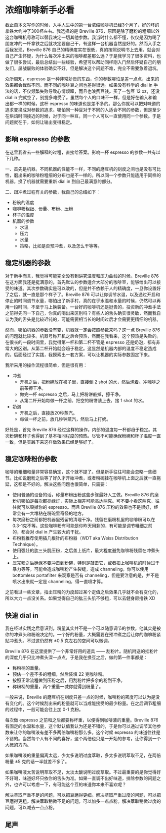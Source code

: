 # 浓缩咖啡新手必看

截止自本文写作的时候，入手人生中的第一台浓缩咖啡机已经3个月了，好的坏的拿铁大约冲了300杯左右。我选择的是 Breville 876，原因是除了磨粉的粗细以外这台咖啡机号称可以替我决定一切其他参数。我当时什么都不懂，仅仅是因为喝了朋友冲的一杯拿铁之后就决定要自己干，有这样一台机器当然是好的。然而入手之后我发现，Breville 876 自己的精确度实在很低，真的按照说明书上去用，就会对自己产生怀疑，为什么每次冲出来的咖啡都差那么远？于是我学习了很多资料，也做了很多尝试，最后总结出一些经验，希望可以帮助同样刚入门然后怀疑自己的朋友们。屡战屡败的体验确实不好，但是解决这个问题不难，完全不需要急着退坑。

众所周知，espresso 是一种非常娇贵的东西，你的参数哪怕是差一点点，出来的效果都会截然不同。而不同的咖啡豆之间也差得很远。如果没有科学的 dial in 手法的话，不仅频繁失败导致心情烦躁，而且也浪费豆钱。买了一包豆 12 oz，还没 dial in 完就空了，别提多难受了。虽然每个人的口味不一样，但是好在输入和输出都一样的时候，这杯 espresso 的味道也是差不多的。那么你就可以把对味道的追求变换成对参数的追求。哪怕同一种豆对于不同的人适合不同的参数，但是至少在烘焙时间接近的时候，对于同一种豆，同一个人可以一直使用同一个参数。于是问题就在于，如何让输出变得稳定。

## 影响 espresso 的参数

在这里我省去一些解释的过程，直接给答案。影响一杯 espresso 的参数一共有以下几种。

一、首先是机器。不同机器的性能不一样，不同的磨豆机的刻度之间也是没有可比性，磨出来的咖啡粉粗细的分布也是不一样的。所以同一个参数只能适用于同样的机器，换了机器就需要重新 dial in 到自己最满意的部分。

二、跟冲煮过程有关的参数，我自己的总结如下：

- 粉碗的温度
- 咖啡粉粗细、份量、布粉、压粉
- 杯子的温度
- 机器的参数
  - 水温
  - 压力
  - 水量
  - 策略，比如是否预冲煮，以及怎么干等等。

## 稳定机器的参数

对于新手而言，我觉得可能完全没有到讲究温度和压力曲线的时候。Breville 876 在这方面我还是挺满意的，首先默认的参数适合大部分的咖啡豆，能够给出可以接受的味道。其次参数确实是可以改的，但是并不依赖于人的精确度，一旦你设置好了之后，就一直是那个样子了。Breville 876 可以让你调节水温，以及通过开启和停止的时间调节水量，哪怕出了新手村，真的在乎水温和水量的时候，仍然可以再用一段时间，不至于马上换装备。一台好的咖啡机还是挺贵的，投资新的冲煮手法之前得先问一下自己，你真的喝出来区别吗？有些人的舌头确实很灵敏，然而我自认为我的舌头是比较迟钝的，可能需要相当长的时间过后才会需要更精细的机器。

然而，哪怕机器的参数没有变，机器就一定会按照参数来吗？这一点 Breville 876 的问题就比较多。机器号称开机之后会预热，然而在我看来，这个预热是失败的。在很长的一段时间里，我觉得第一杯和第二杯不管是 espresso 还是奶泡，都有非常大的区别。从第二杯开始就会趋于稳定。这显然是机器内部的温度不稳定造成的。后面经过了实践，我摸索出一套方案，可以让机器的实际参数固定下来。

我所采用的操作流程很简单，但是很有用：

- 冲煮
  - 开机之后，把粉碗放在被子里，直接倒 2 shot 的水，然后泡着。冲咖啡之前茶擦干净。
  - 做完一杯 espresso 之后，马上把粉饼敲掉，擦干净。
  - 从第二杯开始每做一杯之前，把空的粉饼装上去，接 1 shot 的水。
- 奶泡
  - 开机之后，直接放20秒蒸汽。
  - 每做一杯之前，放几秒钟蒸汽，然后马上打奶。

好处是，首先 Breville 876 经过这样的操作，内部的温度每一杯都趋于稳定。其次粉碗和杯子也得到了基本相同程度的预热。尽管不可能确保粉碗和杯子温度一直一致，但是实践下来这样做效果已经足够好了。

## 稳定咖啡粉的参数

咖啡的粗细和量非常容易确定，这个就不提了。但是新手往往可能会忽略一些细节。比如说磨粉之后等了好久才开始冲煮，或者粉碗挂在咖啡机上面之后就一直拖延，这都是不好的。解决这些问题也很简单，只需要：

- 使用普通的设备的话，称量布粉压粉这些步骤最好人工做。Breville 876 的磨粉机哪怕是每次都亮绿灯，实际上相差可能高达两克。可不要小看这两克，往往就可以毁掉你的 espresso。而且 Breville 876 压粉的效果也不是很好，经常会有一大堆粘在粉碗里奇怪的地方。
- 每次磨粉之前都把机器里残留的清理干净。残留在磨粉机里的咖啡粉可以在0.3-1克不等。这些咖啡粉有可能是你昨天用剩的，有可能是调节粗细之前的，都会对 dial in 产生较大的干扰。
- 布粉我推荐使用插几根针的布粉器（WDT aka Weiss Distribution Technique）。
- 使用强壮的肱三头肌压粉，之后盖上纸片，最大程度避免咖啡粉残留在冲煮头上。
- 压完粉之后确保不要冲击到粉碗，特别是敲击它，或者扣上咖啡机的时候过于暴力等等，可能会造成咖啡粉产生裂缝，造成 channeling。你可以使用 bottomless portafilter 来观察是否有 channeling，但是要注意的是，并不是喷水出来就一定是 channeling，得一直喷才算。

之前看过一些文章，指出压粉的力度超过某个定值之后效果几乎就不会有变化的，所以大力一点没关系。如果觉得自己的肱三头肌不够粗，可以去健身房撸铁 XD

## 快速 dial in

我在经过实践之后意识到，粉量其实并不是一个可以随意调节的参数，他其实是被你的冲煮头和粉碗决定的。一个好的粉量，大概需要在预冲煮之后让你的咖啡粉紧贴冲煮头。不过这仍然有 ±0.5 克左右的空间可以微调。

Breville 876 在这里提供了一个非常好用的道具 —— 刮粉片。随机附送的挂粉片的深度几乎只比冲煮头深一点点，于是我在换豆之后，做的第一件事都是：

- 称粉柄的重量。
- 预估一个差不多的粗细，然后装填 22 克咖啡粉。
- 按照正常流程做到压粉之后，用刮粉片把多余的粉刮干净。
- 称粉柄的重量，两个重量一减你就得到粉量了。

一般来说，Breville 的磨豆机在刻度只差一点的时候，咖啡粉的密度可以认为是没有变化的。这个时候刮出来的粉量就可以当成能接受的最少粉量。在之后调节粗细的过程中，一般可能会往上加 0-1 克粉。

每次做 espresso 之前和之后都要称杯重，以便得到咖啡液的重量。Breville 876 有固定的水温和水量，这个默认值我认为还是不错的，于是你可以通过调节其他参数来让你的咖啡液有差不多两倍咖啡粉那么多。这个时候 espresso 的味道往往是不错的。当然每个人有不同的喜好，这个两倍也只是一开始的参考，让你得到一个大概的方向。

如果咖啡液的重量偏离太远，少太多说明过度萃取，多太多说明萃取不足，在两倍粉量 ±5 克的话一半就差不多了。

如果咖啡液太苦说明萃取不足，太淡太酸说明过度萃取。不过最重要的是你觉得好不好喝，味道好坏只依你的舌头为准。如果一直调不出好味道，排除参数的问题之外，也许可以考虑一下，有可能这个豆的味道你本来不喜欢呢？

解决萃取严重不足的问题，可以把豆磨得更细。解决萃取严重过度的问题，可以把豆磨得更粗。解决萃取稍微不足的问题，可以加多一点点粉。解决萃取稍微过度的问题，可以减去一点点粉。

## 尾声

